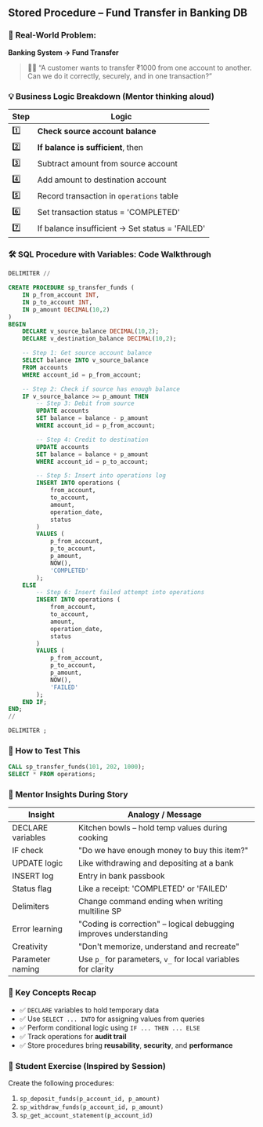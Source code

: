 ##  Stored Procedure – Fund Transfer in Banking DB

### 🧭 **Real-World Problem:**

**Banking System → Fund Transfer**

> 🧑‍💼 “A customer wants to transfer ₹1000 from one account to another. Can we do it correctly, securely, and in one transaction?”


### 💡 Business Logic Breakdown (Mentor thinking aloud)

| Step | Logic                                           |
| ---- | ----------------------------------------------- |
| 1️⃣  | **Check source account balance**                |
| 2️⃣  | **If balance is sufficient**, then              |
| 3️⃣  | Subtract amount from source account             |
| 4️⃣  | Add amount to destination account               |
| 5️⃣  | Record transaction in `operations` table        |
| 6️⃣  | Set transaction status = 'COMPLETED'            |
| 7️⃣  | If balance insufficient → Set status = 'FAILED' |

 

### 🛠️ SQL Procedure with Variables: Code Walkthrough

```sql
DELIMITER //

CREATE PROCEDURE sp_transfer_funds (
    IN p_from_account INT,
    IN p_to_account INT,
    IN p_amount DECIMAL(10,2)
)
BEGIN
    DECLARE v_source_balance DECIMAL(10,2);
    DECLARE v_destination_balance DECIMAL(10,2);

    -- Step 1: Get source account balance
    SELECT balance INTO v_source_balance
    FROM accounts
    WHERE account_id = p_from_account;

    -- Step 2: Check if source has enough balance
    IF v_source_balance >= p_amount THEN
        -- Step 3: Debit from source
        UPDATE accounts
        SET balance = balance - p_amount
        WHERE account_id = p_from_account;

        -- Step 4: Credit to destination
        UPDATE accounts
        SET balance = balance + p_amount
        WHERE account_id = p_to_account;

        -- Step 5: Insert into operations log
        INSERT INTO operations (
            from_account,
            to_account,
            amount,
            operation_date,
            status
        )
        VALUES (
            p_from_account,
            p_to_account,
            p_amount,
            NOW(),
            'COMPLETED'
        );
    ELSE
        -- Step 6: Insert failed attempt into operations
        INSERT INTO operations (
            from_account,
            to_account,
            amount,
            operation_date,
            status
        )
        VALUES (
            p_from_account,
            p_to_account,
            p_amount,
            NOW(),
            'FAILED'
        );
    END IF;
END;
//

DELIMITER ;
```
### 🧪 How to Test This

```sql
CALL sp_transfer_funds(101, 202, 1000);
SELECT * FROM operations;
```

### 🧠 Mentor Insights During Story

| Insight           | Analogy / Message                                                 |
| ----------------- | ----------------------------------------------------------------- |
| DECLARE variables | Kitchen bowls – hold temp values during cooking                   |
| IF check          | "Do we have enough money to buy this item?"                       |
| UPDATE logic      | Like withdrawing and depositing at a bank                         |
| INSERT log        | Entry in bank passbook                                            |
| Status flag       | Like a receipt: 'COMPLETED' or 'FAILED'                           |
| Delimiters        | Change command ending when writing multiline SP                   |
| Error learning    | "Coding is correction" – logical debugging improves understanding |
| Creativity        | "Don't memorize, understand and recreate"                         |
| Parameter naming  | Use `p_` for parameters, `v_` for local variables for clarity     |

### 🔁 Key Concepts Recap

* ✅ `DECLARE` variables to hold temporary data
* ✅ Use `SELECT ... INTO` for assigning values from queries
* ✅ Perform conditional logic using `IF ... THEN ... ELSE`
* ✅ Track operations for **audit trail**
* ✅ Store procedures bring **reusability**, **security**, and **performance**

### 🎯 Student Exercise (Inspired by Session)

Create the following procedures:

1. `sp_deposit_funds(p_account_id, p_amount)`
2. `sp_withdraw_funds(p_account_id, p_amount)`
3. `sp_get_account_statement(p_account_id)`
